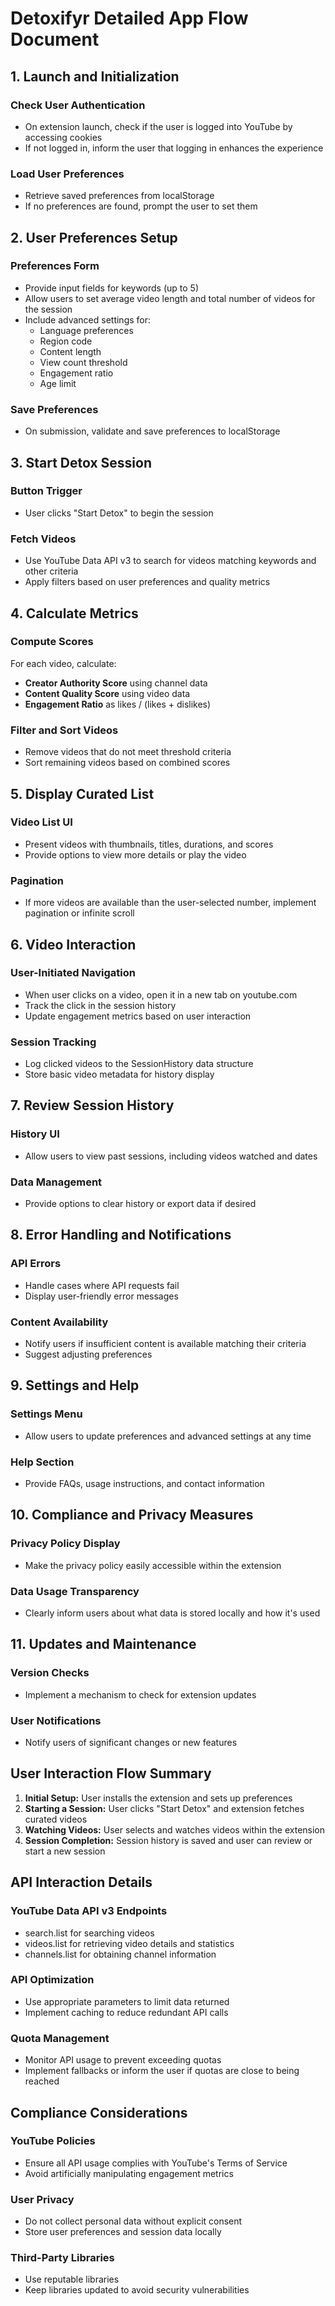 # Detoxifyr Detailed App Flow Document

## 1. Launch and Initialization
### Check User Authentication
- On extension launch, check if the user is logged into YouTube by accessing cookies
- If not logged in, inform the user that logging in enhances the experience

### Load User Preferences
- Retrieve saved preferences from localStorage
- If no preferences are found, prompt the user to set them

## 2. User Preferences Setup
### Preferences Form
- Provide input fields for keywords (up to 5)
- Allow users to set average video length and total number of videos for the session
- Include advanced settings for:
  - Language preferences
  - Region code
  - Content length
  - View count threshold
  - Engagement ratio
  - Age limit

### Save Preferences
- On submission, validate and save preferences to localStorage

## 3. Start Detox Session
### Button Trigger
- User clicks "Start Detox" to begin the session

### Fetch Videos
- Use YouTube Data API v3 to search for videos matching keywords and other criteria
- Apply filters based on user preferences and quality metrics

## 4. Calculate Metrics
### Compute Scores
For each video, calculate:
- **Creator Authority Score** using channel data
- **Content Quality Score** using video data
- **Engagement Ratio** as likes / (likes + dislikes)

### Filter and Sort Videos
- Remove videos that do not meet threshold criteria
- Sort remaining videos based on combined scores

## 5. Display Curated List
### Video List UI
- Present videos with thumbnails, titles, durations, and scores
- Provide options to view more details or play the video

### Pagination
- If more videos are available than the user-selected number, implement pagination or infinite scroll

## 6. Video Interaction
### User-Initiated Navigation
- When user clicks on a video, open it in a new tab on youtube.com
- Track the click in the session history
- Update engagement metrics based on user interaction

### Session Tracking
- Log clicked videos to the SessionHistory data structure
- Store basic video metadata for history display

## 7. Review Session History
### History UI
- Allow users to view past sessions, including videos watched and dates

### Data Management
- Provide options to clear history or export data if desired

## 8. Error Handling and Notifications
### API Errors
- Handle cases where API requests fail
- Display user-friendly error messages

### Content Availability
- Notify users if insufficient content is available matching their criteria
- Suggest adjusting preferences

## 9. Settings and Help
### Settings Menu
- Allow users to update preferences and advanced settings at any time

### Help Section
- Provide FAQs, usage instructions, and contact information

## 10. Compliance and Privacy Measures
### Privacy Policy Display
- Make the privacy policy easily accessible within the extension

### Data Usage Transparency
- Clearly inform users about what data is stored locally and how it's used

## 11. Updates and Maintenance
### Version Checks
- Implement a mechanism to check for extension updates

### User Notifications
- Notify users of significant changes or new features

## User Interaction Flow Summary
1. **Initial Setup:** User installs the extension and sets up preferences
2. **Starting a Session:** User clicks "Start Detox" and extension fetches curated videos
3. **Watching Videos:** User selects and watches videos within the extension
4. **Session Completion:** Session history is saved and user can review or start a new session

## API Interaction Details
### YouTube Data API v3 Endpoints
- search.list for searching videos
- videos.list for retrieving video details and statistics
- channels.list for obtaining channel information

### API Optimization
- Use appropriate parameters to limit data returned
- Implement caching to reduce redundant API calls

### Quota Management
- Monitor API usage to prevent exceeding quotas
- Implement fallbacks or inform the user if quotas are close to being reached

## Compliance Considerations
### YouTube Policies
- Ensure all API usage complies with YouTube's Terms of Service
- Avoid artificially manipulating engagement metrics

### User Privacy
- Do not collect personal data without explicit consent
- Store user preferences and session data locally

### Third-Party Libraries
- Use reputable libraries
- Keep libraries updated to avoid security vulnerabilities
